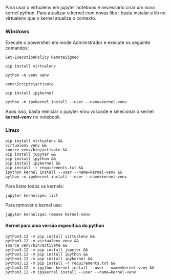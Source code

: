 Para usar o virtualenv em jupyter noteboos é necessário criar um novo kernel python.
Para atualizar o kernel com novas libs : basta instalar a lib no virtualenv que o kernel atualiza o contexto.

### Windows
Execute o powershell em mode Administrador e execute os seguinte comandos:
```
Set-ExecutionPolicy RemoteSigned
```
```
pip install virtualenv
```
```
python -m venv venv
```
```
venv\Scripts\activate
```
```
pip install ipykernel
```
```
python -m ipykernel install --user --name=kernel-venv
```
Apos isso, basta reiniciar o jupyter e/ou vcscode e selecionar o kernel **kernel-venv** no notebook.

### Linux
```
pip install virtualenv &&
virtualenv venv &&
source venv/bin/activate &&
pip install jupyter &&
pip install ipython && 
pip install ipykernel &&
pip install -r requirements.txt &&
ipython kernel install --user --name=kernel-venv &&
python -m ipykernel install --user --name=kernel-venv 
```

Para listar todos os kernels:
```
jupyter kernelspec list
```
Para remover o kernel use:
```
jupyter kernelspec remove kernel-venv
```

#### Kernel para uma versão especifica do python
```
python3.12 -m pip install virtualenv &&
python3.12 -m virtualenv venv &&
source venv/bin/activate &&
python3.12 -m pip install jupyter &&
python3.12 -m pip install ipython && 
python3.12 -m pip install ipykernel &&
python3.12 -m pip install -r requirements.txt &&
python3.12 -m ipython kernel install --user --name=kernel-venv &&
python3.12 -m ipykernel install --user --name=kernel-venv
```

